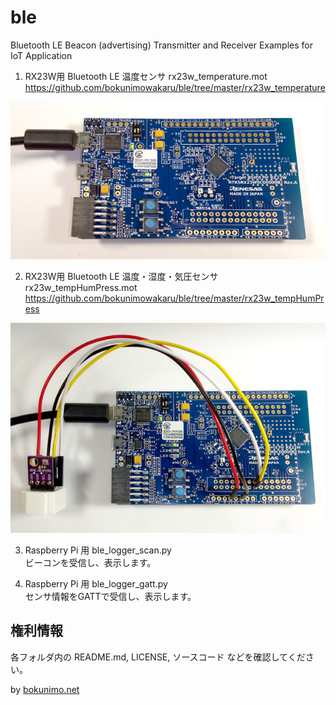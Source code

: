 # ble
Bluetooth LE Beacon (advertising) Transmitter and Receiver Examples for IoT Application  

1.	RX23W用 Bluetooth LE 温度センサ rx23w_temperature.mot  
	https://github.com/bokunimowakaru/ble/tree/master/rx23w_temperature

![RX23W](rx23w_temperature/rx23w_temperature.jpg)

2.	RX23W用 Bluetooth LE 温度・湿度・気圧センサ rx23w_tempHumPress.mot  
	https://github.com/bokunimowakaru/ble/tree/master/rx23w_tempHumPress

![BME280](rx23w_tempHumPress/rx23w_tempHumPress.jpg)

3.	Raspberry Pi 用 ble_logger_scan.py  
	ビーコンを受信し、表示します。

4.	Raspberry Pi 用 ble_logger_gatt.py  
	センサ情報をGATTで受信し、表示します。

## 権利情報  
各フォルダ内の README.md, LICENSE, ソースコード などを確認してください。

by [bokunimo.net](https://bokunimo.net)
